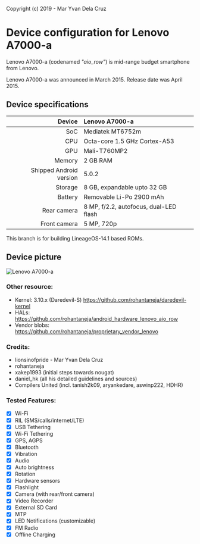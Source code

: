 Copyright (c) 2019 - Mar Yvan Dela Cruz

Device configuration for Lenovo A7000-a
==============
Lenovo A7000-a (codenamed _"aio_row"_) is mid-range budget smartphone from Lenovo.

Lenovo A7000-a was announced in March 2015. Release date was April 2015.

## Device specifications

| Device       | Lenovo A7000-a		                         |
| -----------: | :---------------------------------------------- |
| SoC          | Mediatek MT6752m                                |
| CPU          | Octa-core 1.5 GHz Cortex-A53                    |
| GPU          | Mali-T760MP2                                    |
| Memory       | 2 GB RAM                                        |
| Shipped Android version | 5.0.2                                |
| Storage      | 8 GB, expandable upto 32 GB                     |
| Battery      | Removable Li-Po 2900 mAh                        |
| Rear camera  | 8 MP, f/2.2, autofocus, dual-LED flash          |
| Front camera | 5 MP, 720p                                      |

This branch is for building LineageOS-14.1 based ROMs.

## Device picture
![Lenovo A7000-a](https://i0.wp.com/Www.HalabTech.com/wp-content/uploads/2016/06/lenovo-a700-a.jpg?fit=700%2C350&ssl=1 "Lenovo A7000-a Black")

### Other resource:
  - Kernel: 3.10.x (Daredevil-S) https://github.com/rohantaneja/daredevil-kernel
  - HALs: https://github.com/rohantaneja/android_hardware_lenovo_aio_row
  - Vendor blobs: https://github.com/rohantaneja/proprietary_vendor_lenovo

### Credits:
  - lionsinofpride - Mar Yvan Dela Cruz
  - rohantaneja
  - xakep1993 (initial steps towards nougat)
  - daniel_hk (all his detailed guidelines and sources)
  - Compilers United (incl. tanish2k09, aryankedare, aswinp222, HDHR)

### Tested Features:
  - [x] Wi-Fi
  - [x] RIL (SMS/calls/internet/LTE)
  - [x] USB Tethering
  - [x] Wi-Fi Tethering
  - [x] GPS, AGPS
  - [x] Bluetooth
  - [x] Vibration
  - [x] Audio
  - [x] Auto brightness
  - [x] Rotation
  - [x] Hardware sensors
  - [x] Flashlight
  - [x] Camera (with rear/front camera)
  - [x] Video Recorder
  - [x] External SD Card
  - [x] MTP 
  - [x] LED Notifications (customizable)
  - [x] FM Radio
  - [x] Offline Charging
